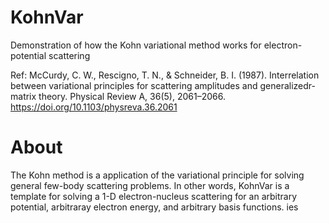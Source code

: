 # KohnVar
Demonstration of how the Kohn variational method works for electron-potential scattering

Ref: McCurdy, C. W., Rescigno, T. N., & Schneider, B. I. (1987). Interrelation between variational principles for scattering amplitudes and generalizedr-matrix theory. Physical Review A, 36(5), 2061–2066. https://doi.org/10.1103/physreva.36.2061 

About
=====

The Kohn method is a application of the variational principle for solving general few-body scattering problems. In other words,
KohnVar is a template for solving a 1-D electron-nucleus scattering for an arbitrary potential, arbitraray electron energy, and arbitrary basis functions. ies
